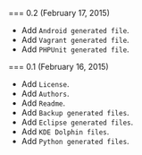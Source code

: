 === 0.2 (February 17, 2015)

* Add `Android generated file`.
* Add `Vagrant generated file`.
* Add `PHPUnit generated file`.

=== 0.1 (February 16, 2015)

* Add `License`.
* Add `Authors`.
* Add `Readme`.
* Add `Backup generated files`.
* Add `Eclipse generated files`.
* Add `KDE Dolphin files`.
* Add `Python generated files`.
